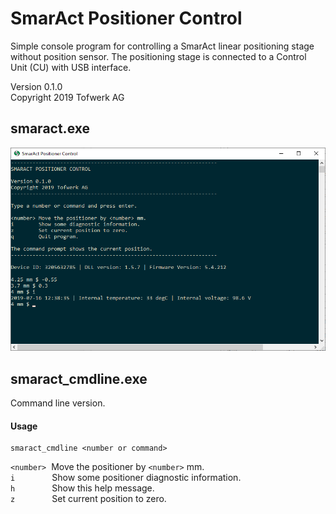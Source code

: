 # SmarAct Positioner Control

Simple console program for controlling a SmarAct linear positioning stage
without position sensor. The positioning stage is connected to a Control 
Unit (CU) with USB interface.

Version 0.1.0  
Copyright 2019 Tofwerk AG

## smaract.exe

![](smaract.png)

## smaract_cmdline.exe

Command line version.

#### Usage
```shell
smaract_cmdline <number or command>
```

`<number>`  Move the positioner by `<number>` mm.  
`i`               Show some positioner diagnostic information.  
`h`               Show this help message.  
`z`               Set current position to zero.                      

